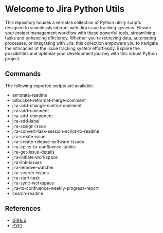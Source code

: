 # Welcome to Jira Python Utils

This repository houses a versatile collection of Python utility scripts designed to seamlessly interact with Jira issue tracking systems. Elevate your project management workflow with these powerful tools, streamlining tasks and enhancing efficiency. Whether you're retrieving data, automating processes, or integrating with Jira, this collection empowers you to navigate the intricacies of the issue tracking system effortlessly. Explore the possibilities and optimize your development journey with this robust Python project.

## Commands

The following exported scripts are available:

- annotate-readme
- bitbucket-reformat-merge-comment
- jira-add-change-control-comment
- jira-add-comment
- jira-add-component
- jira-add-label
- jira-assign-issue
- jira-convert-task-session-script-to-readme
- jira-create-issue
- jira-create-release-software-issues
- jira-epics-to-confluence-tables
- jira-get-issue-details
- jira-initiate-workspace
- jira-link-issues
- jira-remove-watcher
- jira-search-issues
- jira-start-task
- jira-sync-workspace
- jira-to-confluence-weekly-progress-report
- search-readme
  

## References

* [GitHub](https://github.com/jai-python3/jira-python-utils)
* [PYPI](https://pypi.org/project/jira-python-utils/)
